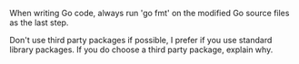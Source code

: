 When writing Go code, always run 'go fmt' on the modified Go source files as the last step.

Don't use third party packages if possible, I prefer if you use standard library packages. If you do choose a third party package, explain why.
